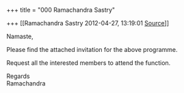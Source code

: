 +++
title = "000 Ramachandra Sastry"

+++
[[Ramachandra Sastry	2012-04-27, 13:19:01 [Source](https://groups.google.com/g/bvparishat/c/kAVTEM90hpk)]]



Namaste,  
  
Please find the attached invitation for the above programme.  
  
Request all the interested members to attend the function.  
  
  
Regards  
Ramachandra  

